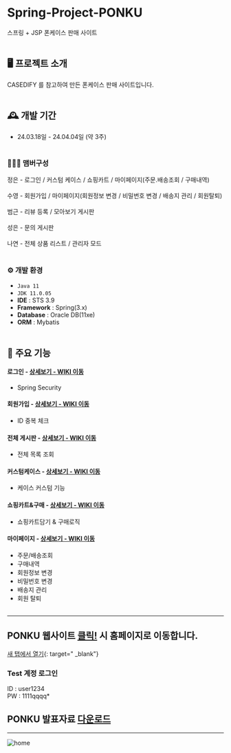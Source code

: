 # Spring-Project-PONKU
스프링 + JSP 폰케이스 판매 사이트
<br><br>

## 🖥️ 프로젝트 소개
CASEDIFY 를 참고하여 만든 폰케이스 판매 사이트입니다.
<br><br>


## 🕰️ 개발 기간
* 24.03.18일 - 24.04.04일 (약 3주)
<br><br>

### 🧑‍🤝‍🧑 맴버구성
정은 - 로그인 / 커스텀 케이스 / 쇼핑카트 / 마이페이지(주문.배송조회 / 구매내역)
<br><br>
수영 - 회원가입 / 마이페이지(회원정보 변경 / 비밀번호 변경 / 배송지 관리 / 회원탈퇴)
<br><br>
범근 - 리뷰 등록 / 모아보기 게시판
<br><br>
성은 - 문의 게시판
<br><br>
나연 - 전체 상품 리스트 / 관리자 모드
<br><br>

### ⚙️ 개발 환경
- `Java 11`
- `JDK 11.0.05`
- **IDE** : STS 3.9
- **Framework** : Spring(3.x)
- **Database** : Oracle DB(11xe) 
- **ORM** : Mybatis
<br><br>

## 📌 주요 기능

#### 로그인 - <a href="https://github.com/kimjeong-eun/shopProject/wiki/%EC%A3%BC%EC%9A%94-%EA%B8%B0%EB%8A%A5-%EC%86%8C%EA%B0%9C(%EB%A1%9C%EA%B7%B8%EC%9D%B8)" >상세보기 - WIKI 이동</a>
- Spring Security

#### 회원가입 - <a href="https://github.com/kimjeong-eun/shopProject/wiki/%ED%9A%8C%EC%9B%90%EA%B0%80%EC%9E%85" >상세보기 - WIKI 이동</a>
- ID 중복 체크

#### 전체 게시판 - <a href="https://github.com/kimjeong-eun/shopProject/wiki/List"> 상세보기 - WIKI 이동</a>
- 전체 목록 조회

#### 커스텀케이스 - <a href="https://github.com/kimjeong-eun/shopProject/wiki/%EC%A3%BC%EC%9A%94-%EA%B8%B0%EB%8A%A5-%EC%86%8C%EA%B0%9C(%EC%BB%A4%EC%8A%A4%ED%85%80%EC%BC%80%EC%9D%B4%EC%8A%A4)"> 상세보기 - WIKI 이동</a>
- 케이스 커스텀 기능

#### 쇼핑카트&구매 - <a href="https://github.com/kimjeong-eun/shopProject/wiki/%EC%A3%BC%EC%9A%94-%EA%B8%B0%EB%8A%A5-%EC%86%8C%EA%B0%9C(%EA%B5%AC%EB%A7%A4-&%EC%87%BC%ED%95%91%EC%B9%B4%ED%8A%B8)"> 상세보기 - WIKI 이동</a>
- 쇼핑카트담기 & 구매로직

#### 마이페이지 - <a href="https://github.com/kimjeong-eun/shopProject/wiki/%EC%A3%BC%EC%9A%94-%EA%B8%B0%EB%8A%A5-%EC%86%8C%EA%B0%9C(%EB%A7%88%EC%9D%B4%ED%8E%98%EC%9D%B4%EC%A7%80)" >상세보기 - WIKI 이동</a>
- 주문/배송조회
- 구매내역
- 회원정보 변경
- 비밀번호 변경
- 배송지 관리
- 회원 탈퇴
<br><br>

***
## PONKU 웹사이트 <a href="http://13.125.247.16:8080" target="_blank" >클릭!</a> 시 홈페이지로 이동합니다.
[새 탭에서 열기](www.google.com){: target=" _blank"}

### Test 계정 로그인
ID : user1234  
PW : 1111qqqq*
<br>
## PONKU 발표자료 <a href="https://github.com/kimjeong-eun/shopProject/files/14945720/default.pdf" >다운로드</a>
***
![home](https://github.com/kimjeong-eun/shopProject/assets/102582351/cb956a0f-60c1-4c3a-b91b-5bf3624e1376)


